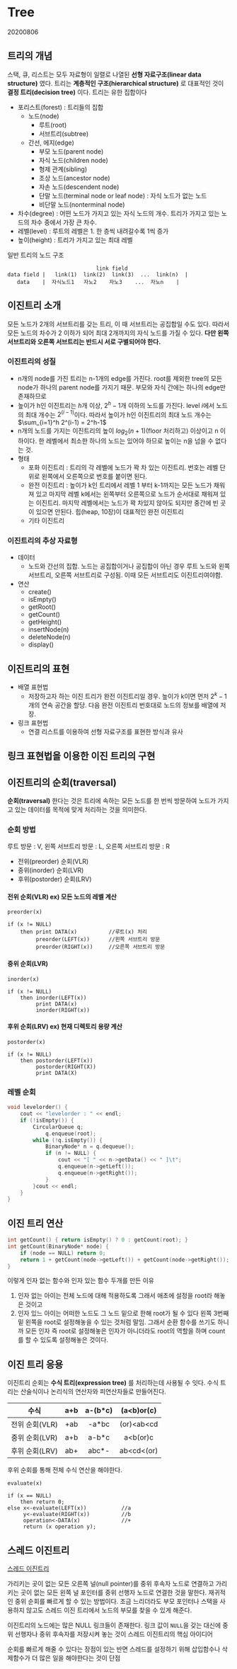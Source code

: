 # Tree

20200806

## 트리의 개념

스택, 큐, 리스트는 모두 자료형이 일렬로 나열된 **선형 자료구조(linear data structure)** 였다. 트리는 **계층적인 구조(hierarchical structure)** 로 대표적인 것이 **결정 트리(decision tree)** 이다. 트리는 유한 집합이다

* 포리스트(forest) : 트리들의 집합
    * 노드(node)
        * 루트(root)
        * 서브트리(subtree)
    * 간선, 에지(edge)
        * 부모 노드(parent node)
        * 자식 노드(children node)
        * 형제 관계(sibling)
        * 조상 노드(ancestor node)
        * 자손 노드(descendent node)
        * 단말 노드(terminal node or leaf node) : 자식 노드가 없는 노드
        * 비단말 노드(nonterminal node)
* 차수(degree) : 어떤 노드가 가지고 있는 자식 노드의 개수. 트리가 가지고 있는 노드의 차수 중에서 가장 큰 차수.
* 레벨(level) : 루트의 레벨은 1. 한 층씩 내려갈수록 1씩 증가
* 높이(height) : 트리가 가지고 있는 최대 레벨

일반 트리의 노드 구조

```
                            link field
data field |   link(1)  link(2)  link(3)  ...  link(n)  |
   data    |  자식노드1   자노2    자노3    ...  자노n    |
```

## 이진트리 소개

모든 노드가 2개의 서브트리를 갖는 트리, 이 때 서브트리는 공집합일 수도 있다. 따라서 모든 노드의 차수가 2 이하가 되어 최대 2개까지의 자식 노드를 가질 수 있다.
**다만 왼쪽 서브트리와 오른쪽 서브트리는 반드시 서로 구별되어야 한다.**

### 이진트리의 성질

* n개의 node를 가진 트리는 n-1개의 edge를 가진다. root를 제외한 tree의 모든 node가 하나의 parent node를 가지기 때문. 부모와 자식 간에는 하나의 edge만 존재하므로
* 높이가 h인 이진트리는 $h$개 이상, $2^h-1$개 이하의 노드를 가진다. level $i$에서 노드의 최대 개수는 $2^(i-1)$이다. 따라서 높이가 h인 이진트리의 최대 노드 개수는 $\sum_{i=1}^h 2^(i-1) = 2^h-1$
* n개의 노드를 가지는 이진트리의 높이 $log_2(n+1)$(floor 처리하고) 이상이고 n 이하이다. 한 레벨에서 최소한 하나의 노드는 있어야 하므로 높이는 n을 넘을 수 없다는 것.
* 형태
    * 포화 이진트리 : 트리의 각 레벨에 노드가 꽉 차 있는 이진트리. 번호는 레벨 단위로 왼쪽에서 오른쪽으로 번호를 붙이면 된다.
    * 완전 이진트리 : 높이가 k인 트리에서 레벨 1 부터 k-1까지는 모든 노드가 채워져 있고 마지막 레벨 k에서는 왼쪽부터 오른쪽으로 노드가 순서대로 채워져 있는 이진트리. 마지막 레벨에서는 노드가 꽉 차있지 않아도 되지만 중간에 빈 곳이 있으면 안된다. 힙(heap, 10장)이 대표적인 완전 이진트리
    * 기타 이진트리

### 이진트리의 추상 자료형

* 데이터
    * 노드와 간선의 집합. 노드는 공집합이거나 공집합이 아닌 경우 루트 노드와 왼쪽 서브트리, 오른쪽 서브트리로 구성됨. 이때 모든 서브트리도 이진트리여야함.
* 연산 
    * create()
    * isEmpty()
    * getRoot()
    * getCount()
    * getHeight()
    * insertNode(n)
    * deleteNode(n)
    * display()

## 이진트리의 표현

* 배열 표현법
    * 저장하고자 하는 이진 트리가 완전 이진트리일 경우. 높이가 k이면 먼저 $2^k-1$개의 연속 공간을 할당. 다음 완전 이진트리 번호대로 노드의 정보를 배열에 저장.
* 링크 표현법
    * 연결 리스트를 이용하여 선형 자료구조를 표현한 방식과 유사

## 링크 표현법을 이용한 이진 트리의 구현

## 이진트리의 순회(traversal)

**순회(traversal)** 한다는 것은 트리에 속하는 모든 노드를 한 번씩 방문하여 노드가 가지고 있는 데이터를 목적에 맞게 처리하는 것을 의미한다.

### 순회 방법

루트 방문 : V, 왼쪽 서브트리 방문 : L, 오른쪽 서브트리 방문 : R

* 전위(preorder) 순회(VLR)
* 중위(inorder) 순회(LVR)
* 후위(postorder) 순회(LRV)

#### 전위 순회(VLR) ex) 모든 노드의 레벨 계산

```
preorder(x)

if (x != NULL)
    then print DATA(x)          //루트(x) 처리
         preorder(LEFT(x))      //왼쪽 서브트리 방문
         preorder(RIGHT(x))     //오른쪽 서브트리 방문
```

#### 중위 순회(LVR)

```
inorder(x)

if (x != NULL)
    then inorder(LEFT(x))
         print DATA(x)
         inorder(RIGHT(x))
```

#### 후위 순회(LRV) ex) 현재 디렉토리 용량 계산

```
postorder(x)

if (x != NULL)
    then postorder(LEFT(x))
         postorder(RIGHT(X))
         print DATA(X)
```

### 레벨 순회

```cpp
void levelorder() {
	cout << "levelorder : " << endl;
	if (!isEmpty()) {
		CircularQueue q;
    		q.enqueue(root);
		while (!q.isEmpty()) {
			BinaryNode* n = q.dequeue();
			if (n != NULL) {
				cout << "[ " << n->getData() << " ]\t";
				q.enqueue(n->getLeft());
				q.enqueue(n->getRight());
			}
		}cout << endl;
	}
}
```

## 이진 트리 연산

```cpp
int getCount() { return isEmpty() ? 0 : getCount(root); }
int getCount(BinaryNode* node) {
	if (node == NULL) return 0;
	return 1 + getCount(node->getLeft()) + getCount(node->getRight());
}
```

이렇게 인자 없는 함수와 인자 있는 함수 두개를 만든 이유
1. 인자 없는 아이는 전체 노드에 대해 적용하도록 그래서 애초에 설정을 root라 해놓은 것이고
2. 인자 있느 아이는 어떠한 노드도 그 노드 밑으로 한해 root가 될 수 있다 왼쪽 3번째 밑 왼쪽을 root로 설정해놓을 수 있는 것처럼 말임. 그래서 순환 함수를 쓰기도 하니까 모든 인자 즉 root로 설정해놓은 인자가 아니더라도 root의 역할을 하며 count를 할 수 있도록 설정해놓은 것이다.

## 이진 트리 응용

이진트리 순회는 **수식 트리(expression tree)** 를 처리하는데 사용될 수 잇다. 수식 트리는 산술식이나 논리식의 연산자와 피연산자들로 만들어진다. 

|      수식      |  a+b  | a-(b*c) | (a<b)or(c<d>) |
| :------------: | :---: | :-----: | :-----------: |
| 전위 순회(VLR) |  +ab  |  -a*bc  |  (or)<ab<cd   |
| 중위 순회(LVR) |  a+b  |  a-b*c  |  a<b(or)c<d>  |
| 후위 순회(LRV) |  ab+  |  abc*-  |  ab<cd<(or)   |

후위 순회를 통해 전체 수식 연산을 해야한다.

```
evaluate(x)

if (x == NULL)
    then return 0;
else x<-evaluate(LEFT(x))           //a
     y<-evaluate(RIGHT(x))          //b
     operation<-DATA(x)             //+
     return (x operation y);
```

## 스레드 이진트리

[스레드 이진트리](https://ko.wikipedia.org/wiki/%EC%8A%A4%EB%A0%88%EB%93%9C_%EC%9D%B4%EC%A7%84_%ED%8A%B8%EB%A6%AC)

가리키는 곳이 없는 모든 오른쪽 널(null pointer)를 중위 후속자 노드로 연결하고 가리키는 곳이 없는 모든 왼쪽 널 포인터를 중위 선행자 노드로 연결한 것을 말한다. 재귀적인 중위 순회를 빠르게 할 수 있는 방법이다. 조금 느리더라도 부모 포인터나 스택을 사용하지 않고도 스레드 이진 트리에서 노드의 부모를 찾을 수 있게 해준다.

이진트리의 노드에는 많은 NULL 링크들이 존재한다. 링크 값이 `NULL`을 갖는 대신에 중위 선행자나 중위 후속자를 저장시켜 놓는 것이 스레드 이진트리의 핵심 아이디어

순회를 빠르게 해줄 수 있다는 장점이 있는 반면 스레드를 설정하기 위해 삽입함수나 삭제함수가 더 많은 일을 해야한다는 것이 단점